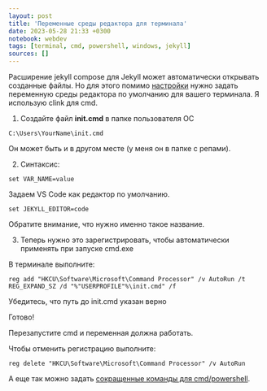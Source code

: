 ```yaml
---
layout: post
title: 'Переменные среды редактора для терминала'
date: 2023-05-28 21:33 +0300
notebook: webdev
tags: [terminal, cmd, powershell, windows, jekyll]
sources: []
---
```

Расширение jekyll compose для Jekyll может автоматически открывать созданные файлы. Но для этого помимо [настройки](https://github.com/jekyll/jekyll-compose#auto-open-new-drafts-or-posts-in-your-editor) нужно задать переменную среды редактора по умолчанию для вашего терминала. Я использую clink для cmd.

1.  Создайте файл **init.cmd** в папке пользователя OC 
```
C:\Users\YourName\init.cmd
```
Он может быть и в другом месте (у меня он в папке с репами).

2. Синтаксис:
```
set VAR_NAME=value
```
Задаем VS Code как редактор по умолчанию.
```
set JEKYLL_EDITOR=code
```
Обратите внимание, что нужно именно такое название.

3.  Теперь нужно это зарегистрировать, чтобы автоматически применять при запуске cmd.exe

В терминале выполните:

```
reg add "HKCU\Software\Microsoft\Command Processor" /v AutoRun /t REG_EXPAND_SZ /d "%"USERPROFILE"%\init.cmd" /f 
```
Убедитесь, что путь до init.cmd указан верно

Готово!

Перезапустите cmd и переменная должна работать.

Чтобы отменить регистрацию выполните:

```
reg delete "HKCU\Software\Microsoft\Command Processor" /v AutoRun
```

А еще так можно задать [сокращенные команды для cmd/powershell](alias-for-command-in-cmd.html).